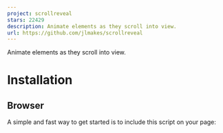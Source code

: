 ```yaml
---
project: scrollreveal
stars: 22429
description: Animate elements as they scroll into view.
url: https://github.com/jlmakes/scrollreveal
---
```


  

Animate elements as they scroll into view.

  

Installation
============

Browser
-------

A simple and fast way to get started is to include this script on your page:

<script src\="https://unpkg.com/scrollreveal"\></script\>

This will create the global variable `ScrollReveal`

> Be careful using this method in production. Without specifying a fixed version number, Unpkg may delay your page load while it resolves the latest version. Learn more at unpkg.com

Module
------

$ npm install scrollreveal

#### CommonJS

const ScrollReveal \= require('scrollreveal')

#### ES2015

import ScrollReveal from 'scrollreveal'

  

Usage
=====

Installation provides us with the constructor function `ScrollReveal()`. Calling this function returns the ScrollReveal instance, the “brain” behind the magic.

> ScrollReveal employs the singleton pattern; no matter how many times the constructor is called, it will always return the same instance. This means we can call it anywhere, worry-free.

There’s a lot we can do with this instance, but most of the time we’ll be using the `reveal()` method to create animation. Fundamentally, this is how to use ScrollReveal:

<h1 class\="headline"\>
	Widget Inc.
</h1\>

ScrollReveal().reveal('.headline')

**🔎 See this demo live on JSBin**

  

* * *

### The full documentation can be found at https://scrollrevealjs.org

> If you’re using an older version of ScrollReveal, you can find legacy documentation in the wiki

* * *

  
  

License
=======

**For commercial sites, themes, projects, and applications, keep your source code private/proprietary by purchasing a Commercial License.**

Licensed under the GNU General Public License 3.0 for compatible open source projects and non-commercial use.

  

Copyright 2023 Fisssion LLC
